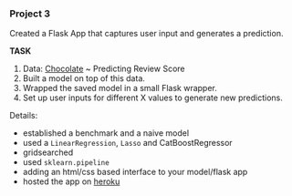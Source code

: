 ### Project 3

Created a Flask App that captures user input and generates a prediction.



**TASK**

1. Data: [Chocolate](https://www.kaggle.com/rtatman/chocolate-bar-ratings) ~ Predicting Review Score
2. Built a model on top of this data.
4. Wrapped the saved model in a small Flask wrapper.
5. Set up user inputs for different X values to generate new predictions.


Details:
- established a benchmark and a naive model
- used a `LinearRegression`, `Lasso` and CatBoostRegressor
- gridsearched
- used `sklearn.pipeline`
- adding an html/css based interface to your model/flask app
- hosted the app on [heroku](https://chocolaterating.herokuapp.com/)
